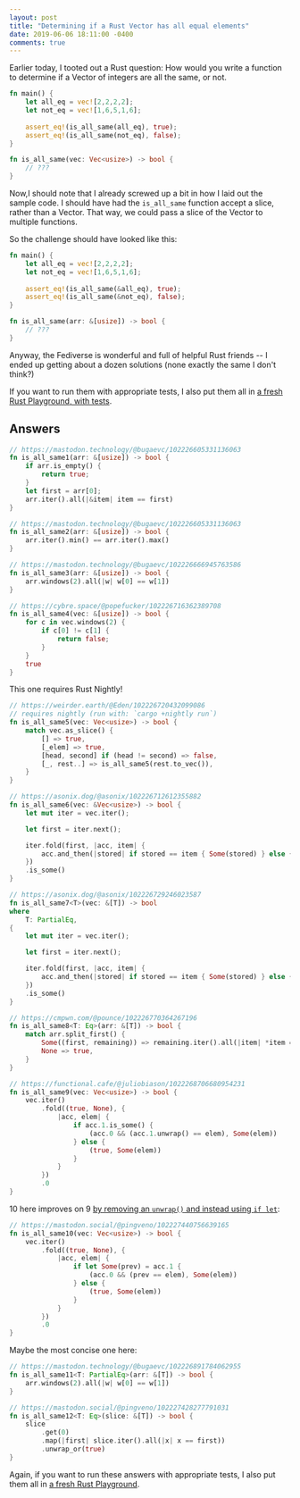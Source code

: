 ```yaml
---
layout: post
title: "Determining if a Rust Vector has all equal elements"
date: 2019-06-06 18:11:00 -0400
comments: true
---
```


Earlier today, I tooted out a Rust question: How would you write a function to determine if a Vector of integers are all the same, or not. 

```rust
fn main() {
    let all_eq = vec![2,2,2,2];
    let not_eq = vec![1,6,5,1,6];
    
    assert_eq!(is_all_same(all_eq), true);
    assert_eq!(is_all_same(not_eq), false);
}

fn is_all_same(vec: Vec<usize>) -> bool {
    // ???
}
```

Now,I should note that I already screwed up a bit in how I laid out the sample code. I should have had the `is_all_same` function accept a slice, rather than a Vector. That way, we could pass a slice of the Vector to multiple functions.

So the challenge should have looked like this:

```rust
fn main() {
    let all_eq = vec![2,2,2,2];
    let not_eq = vec![1,6,5,1,6];
    
    assert_eq!(is_all_same(&all_eq), true);
    assert_eq!(is_all_same(&not_eq), false);
}

fn is_all_same(arr: &[usize]) -> bool {
    // ???
}
```

Anyway, the Fediverse is wonderful and full of helpful Rust friends -- I ended up getting about a dozen solutions (none exactly the same I don't think?)

If you want to run them with appropriate tests, I also put them all in [a fresh Rust Playground, with tests](https://play.rust-lang.org/?version=nightly&mode=debug&edition=2018&gist=013aea5507471f07120c3bbefea038c5).

## Answers

```rust
// https://mastodon.technology/@bugaevc/102226605331136063
fn is_all_same1(arr: &[usize]) -> bool {
    if arr.is_empty() {
        return true;
    }
    let first = arr[0];
    arr.iter().all(|&item| item == first)
}

// https://mastodon.technology/@bugaevc/102226605331136063
fn is_all_same2(arr: &[usize]) -> bool {
    arr.iter().min() == arr.iter().max()
}
```

```rust
// https://mastodon.technology/@bugaevc/102226666945763586
fn is_all_same3(arr: &[usize]) -> bool {
    arr.windows(2).all(|w| w[0] == w[1])
}
```

```rust
// https://cybre.space/@popefucker/102226716362389708
fn is_all_same4(vec: &[usize]) -> bool {
    for c in vec.windows(2) {
        if c[0] != c[1] {
            return false;
        }
    }
    true
}
```

This one requires Rust Nightly! 

```rust
// https://weirder.earth/@Eden/102226720432099086
// requires nightly (run with: `cargo +nightly run`)
fn is_all_same5(vec: Vec<usize>) -> bool {
    match vec.as_slice() {
        [] => true,
        [_elem] => true,
        [head, second] if (head != second) => false,
        [_, rest..] => is_all_same5(rest.to_vec()),
    }
}
```

```rust
// https://asonix.dog/@asonix/102226712612355882
fn is_all_same6(vec: &Vec<usize>) -> bool {
    let mut iter = vec.iter();

    let first = iter.next();

    iter.fold(first, |acc, item| {
        acc.and_then(|stored| if stored == item { Some(stored) } else { None })
    })
    .is_some()
}
```

```rust
// https://asonix.dog/@asonix/102226729246023587
fn is_all_same7<T>(vec: &[T]) -> bool
where
    T: PartialEq,
{
    let mut iter = vec.iter();

    let first = iter.next();

    iter.fold(first, |acc, item| {
        acc.and_then(|stored| if stored == item { Some(stored) } else { None })
    })
    .is_some()
}
```

```rust
// https://cmpwn.com/@pounce/102226770364267196
fn is_all_same8<T: Eq>(arr: &[T]) -> bool {
    match arr.split_first() {
        Some((first, remaining)) => remaining.iter().all(|item| *item == *first),
        None => true,
    }
}
```

```rust
// https://functional.cafe/@juliobiason/1022268706680954231
fn is_all_same9(vec: Vec<usize>) -> bool {
    vec.iter()
        .fold((true, None), {
            |acc, elem| {
                if acc.1.is_some() {
                    (acc.0 && (acc.1.unwrap() == elem), Some(elem))
                } else {
                    (true, Some(elem))
                }
            }
        })
        .0
}
```

10 here improves on 9 [by removing an `unwrap()` and instead using `if let`](https://mastodon.social/@pingveno/102227440756639165):

```rust
// https://mastodon.social/@pingveno/102227440756639165
fn is_all_same10(vec: Vec<usize>) -> bool {
    vec.iter()
        .fold((true, None), {
            |acc, elem| {
                if let Some(prev) = acc.1 {
                    (acc.0 && (prev == elem), Some(elem))
                } else {
                    (true, Some(elem))
                }
            }
        })
        .0
}
```

Maybe the most concise one here:

```rust
// https://mastodon.technology/@bugaevc/102226891784062955
fn is_all_same11<T: PartialEq>(arr: &[T]) -> bool {
    arr.windows(2).all(|w| w[0] == w[1])
}
```

```rust
// https://mastodon.social/@pingveno/102227428277791031
fn is_all_same12<T: Eq>(slice: &[T]) -> bool {
    slice
        .get(0)
        .map(|first| slice.iter().all(|x| x == first))
        .unwrap_or(true)
}
```

Again, if you want to run these answers with appropriate tests, I also put them all in [a fresh Rust Playground](https://play.rust-lang.org/?version=nightly&mode=debug&edition=2018&gist=013aea5507471f07120c3bbefea038c5).
